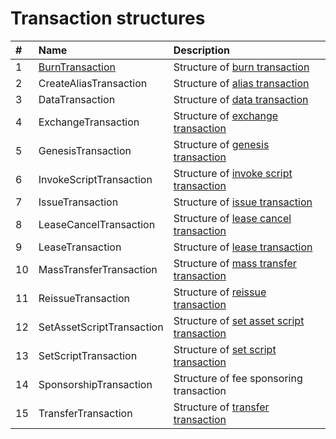 # Transaction structures

| # | Name | Description |
| :--- | :--- | :--- |
| 1 | [BurnTransaction](/ride/structures/transaction-structures/burn-transaction-structure.md) | Structure of [burn transaction](/blockchain/transaction-type/burn-transaction.md) |
| 2 | CreateAliasTransaction | Structure of [alias transaction](/blockchain/transaction-type/alias-transaction.md) |
| 3 | DataTransaction | Structure of [data transaction](/blockchain/transaction-type/data-transaction.md) |
| 4 | ExchangeTransaction | Structure of [exchange transaction](/blockchain/transaction-type/exchange-transaction.md) |
| 5 | GenesisTransaction | Structure of [genesis transaction](/blockchain/transaction-type/genesis-transaction.md) |
| 6 | InvokeScriptTransaction | Structure of [invoke script transaction](/blockchain/transaction-type/invoke-script-transaction.md) |
| 7 | IssueTransaction | Structure of [issue transaction](/blockchain/transaction-type/issue-transaction.md) |
| 8 | LeaseCancelTransaction | Structure of [lease cancel transaction](/blockchain/transaction-type/lease-cancel-transaction.md) |
| 9 | LeaseTransaction | Structure of [lease transaction](/blockchain/transaction-type/lease-transaction.md) |
| 10 | MassTransferTransaction | Structure of [mass transfer transaction](/blockchain/transaction-type/mass-transfer-transaction.md) |
| 11 | ReissueTransaction | Structure of [reissue transaction](/blockchain/transaction-type/reissue-transaction.md) |
| 12 | SetAssetScriptTransaction | Structure of [set asset script transaction](/blockchain/transaction-type/set-asset-script-transaction.md) |
| 13 | SetScriptTransaction | Structure of [set script transaction](/blockchain/transaction-type/set-script-transaction.md) |
| 14 | SponsorshipTransaction | Structure of fee sponsoring transaction |
| 15 | TransferTransaction | Structure of [transfer transaction](/blockchain/transaction-type/transfer-transaction.md) |
